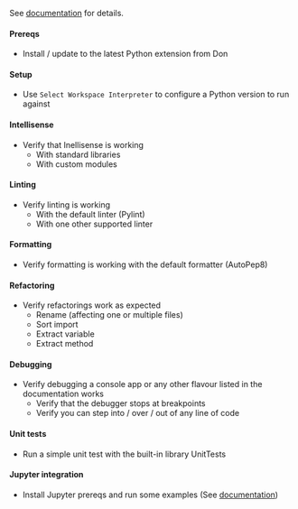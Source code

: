 See [documentation](https://github.com/DonJayamanne/pythonVSCode/wiki) for details.

#### Prereqs

* Install / update to the latest Python extension from Don

#### Setup

* Use `Select Workspace Interpreter` to configure a Python version to run against

#### Intellisense

* Verify that Inellisense is working
  * With standard libraries
  * With custom modules

#### Linting

* Verify linting is working
  * With the default linter (Pylint)
  * With one other supported linter

#### Formatting

* Verify formatting is working with the default formatter (AutoPep8)

#### Refactoring

* Verify refactorings work as expected
  * Rename (affecting one or multiple files)
  * Sort import
  * Extract variable
  * Extract method

#### Debugging

* Verify debugging a console app or any other flavour listed in the documentation works
  * Verify that the debugger stops at breakpoints
  * Verify you can step into / over / out of any line of code

#### Unit tests

* Run a simple unit test with the built-in library UnitTests

#### Jupyter integration

* Install Jupyter prereqs and run some examples (See [documentation](https://github.com/DonJayamanne/pythonVSCode/wiki/Jupyter-(IPython)))
